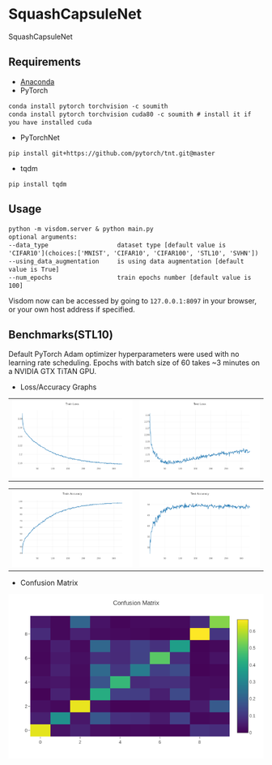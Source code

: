 # SquashCapsuleNet
SquashCapsuleNet

## Requirements
* [Anaconda](https://www.anaconda.com/download/)
* PyTorch
```
conda install pytorch torchvision -c soumith
conda install pytorch torchvision cuda80 -c soumith # install it if you have installed cuda
```
* PyTorchNet
```
pip install git+https://github.com/pytorch/tnt.git@master
```
* tqdm
```
pip install tqdm
```

## Usage
```
python -m visdom.server & python main.py
optional arguments:
--data_type                   dataset type [default value is 'CIFAR10'](choices:['MNIST', 'CIFAR10', 'CIFAR100', 'STL10', 'SVHN'])
--using_data_augmentation     is using data augmentation [default value is True]
--num_epochs                  train epochs number [default value is 100]
```
Visdom now can be accessed by going to `127.0.0.1:8097` in your browser, or your own host address if specified.

## Benchmarks(STL10)

Default PyTorch Adam optimizer hyperparameters were used with no learning 
rate scheduling. Epochs with batch size of 60 takes ~3 minutes on a NVIDIA GTX TiTAN GPU.

- Loss/Accuracy Graphs
<table>
  <tr>
    <td>
     <img src="results/train_loss.png"/>
    </td>
    <td>
     <img src="results/test_loss.png"/>
    </td>
  </tr>
</table>
<table>
  <tr>
    <td>
     <img src="results/train_acc.png"/>
    </td>
    <td>
     <img src="results/test_acc.png"/>
    </td>
  </tr>
</table>

- Confusion Matrix
<img src="results/confusion_matrix.png"/> 
